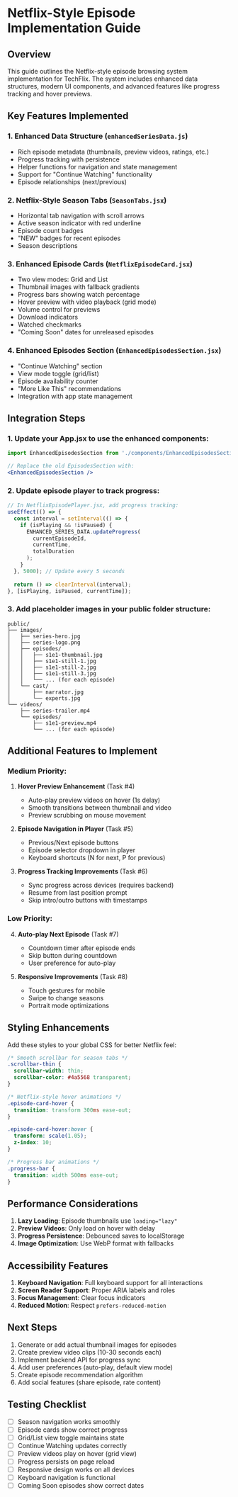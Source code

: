 # Netflix-Style Episode Implementation Guide

## Overview

This guide outlines the Netflix-style episode browsing system implementation for TechFlix. The system includes enhanced data structures, modern UI components, and advanced features like progress tracking and hover previews.

## Key Features Implemented

### 1. Enhanced Data Structure (`enhancedSeriesData.js`)
- Rich episode metadata (thumbnails, preview videos, ratings, etc.)
- Progress tracking with persistence
- Helper functions for navigation and state management
- Support for "Continue Watching" functionality
- Episode relationships (next/previous)

### 2. Netflix-Style Season Tabs (`SeasonTabs.jsx`)
- Horizontal tab navigation with scroll arrows
- Active season indicator with red underline
- Episode count badges
- "NEW" badges for recent episodes
- Season descriptions

### 3. Enhanced Episode Cards (`NetflixEpisodeCard.jsx`)
- Two view modes: Grid and List
- Thumbnail images with fallback gradients
- Progress bars showing watch percentage
- Hover preview with video playback (grid mode)
- Volume control for previews
- Download indicators
- Watched checkmarks
- "Coming Soon" dates for unreleased episodes

### 4. Enhanced Episodes Section (`EnhancedEpisodesSection.jsx`)
- "Continue Watching" section
- View mode toggle (grid/list)
- Episode availability counter
- "More Like This" recommendations
- Integration with app state management

## Integration Steps

### 1. Update your App.jsx to use the enhanced components:

```jsx
import EnhancedEpisodesSection from './components/EnhancedEpisodesSection';

// Replace the old EpisodesSection with:
<EnhancedEpisodesSection />
```

### 2. Update episode player to track progress:

```jsx
// In NetflixEpisodePlayer.jsx, add progress tracking:
useEffect(() => {
  const interval = setInterval(() => {
    if (isPlaying && !isPaused) {
      ENHANCED_SERIES_DATA.updateProgress(
        currentEpisodeId,
        currentTime,
        totalDuration
      );
    }
  }, 5000); // Update every 5 seconds
  
  return () => clearInterval(interval);
}, [isPlaying, isPaused, currentTime]);
```

### 3. Add placeholder images in your public folder structure:

```
public/
├── images/
│   ├── series-hero.jpg
│   ├── series-logo.png
│   ├── episodes/
│   │   ├── s1e1-thumbnail.jpg
│   │   ├── s1e1-still-1.jpg
│   │   ├── s1e1-still-2.jpg
│   │   ├── s1e1-still-3.jpg
│   │   └── ... (for each episode)
│   └── cast/
│       ├── narrator.jpg
│       └── experts.jpg
└── videos/
    ├── series-trailer.mp4
    └── episodes/
        ├── s1e1-preview.mp4
        └── ... (for each episode)
```

## Additional Features to Implement

### Medium Priority:

1. **Hover Preview Enhancement** (Task #4)
   - Auto-play preview videos on hover (1s delay)
   - Smooth transitions between thumbnail and video
   - Preview scrubbing on mouse movement

2. **Episode Navigation in Player** (Task #5)
   - Previous/Next episode buttons
   - Episode selector dropdown in player
   - Keyboard shortcuts (N for next, P for previous)

3. **Progress Tracking Improvements** (Task #6)
   - Sync progress across devices (requires backend)
   - Resume from last position prompt
   - Skip intro/outro buttons with timestamps

### Low Priority:

4. **Auto-play Next Episode** (Task #7)
   - Countdown timer after episode ends
   - Skip button during countdown
   - User preference for auto-play

5. **Responsive Improvements** (Task #8)
   - Touch gestures for mobile
   - Swipe to change seasons
   - Portrait mode optimizations

## Styling Enhancements

Add these styles to your global CSS for better Netflix feel:

```css
/* Smooth scrollbar for season tabs */
.scrollbar-thin {
  scrollbar-width: thin;
  scrollbar-color: #4a5568 transparent;
}

/* Netflix-style hover animations */
.episode-card-hover {
  transition: transform 300ms ease-out;
}

.episode-card-hover:hover {
  transform: scale(1.05);
  z-index: 10;
}

/* Progress bar animations */
.progress-bar {
  transition: width 500ms ease-out;
}
```

## Performance Considerations

1. **Lazy Loading**: Episode thumbnails use `loading="lazy"`
2. **Preview Videos**: Only load on hover with delay
3. **Progress Persistence**: Debounced saves to localStorage
4. **Image Optimization**: Use WebP format with fallbacks

## Accessibility Features

1. **Keyboard Navigation**: Full keyboard support for all interactions
2. **Screen Reader Support**: Proper ARIA labels and roles
3. **Focus Management**: Clear focus indicators
4. **Reduced Motion**: Respect `prefers-reduced-motion`

## Next Steps

1. Generate or add actual thumbnail images for episodes
2. Create preview video clips (10-30 seconds each)
3. Implement backend API for progress sync
4. Add user preferences (auto-play, default view mode)
5. Create episode recommendation algorithm
6. Add social features (share episode, rate content)

## Testing Checklist

- [ ] Season navigation works smoothly
- [ ] Episode cards show correct progress
- [ ] Grid/List view toggle maintains state
- [ ] Continue Watching updates correctly
- [ ] Preview videos play on hover (grid view)
- [ ] Progress persists on page reload
- [ ] Responsive design works on all devices
- [ ] Keyboard navigation is functional
- [ ] Coming Soon episodes show correct dates